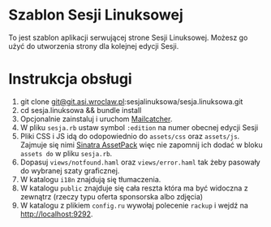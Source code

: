 # Szablon Sesji Linuksowej

To jest szablon aplikacji serwującej strone Sesji Linuksowej. Możesz go użyć do
utworzenia strony dla kolejnej edycji Sesji.

# Instrukcja obsługi

1. git clone git@git.asi.wroclaw.pl:sesjalinuksowa/sesja.linuksowa.git
2. cd sesja.linuksowa && bundle install
3. Opcjonalnie zainstaluj i uruchom [Mailcatcher](https://mailcatcher.me/).
4. W pliku `sesja.rb` ustaw symbol `:edition` na numer obecnej edycji Sesji
5. Pliki CSS i JS idą do odopowiednio do `assets/css` oraz `assets/js`. Zajmuje się nimi
   [Sinatra AssetPack](https://github.com/rstacruz/sinatra-assetpack) więc nie
   zapomnij ich dodać w bloku `assets do` w pliku `sesja.rb`.
6. Dopasuj `views/notfound.haml` oraz `views/error.haml` tak żeby pasowały do
   wybranej szaty graficznej.
7. W katalogu `i18n` znajdują się tłumaczenia.
8. W katalogu `public` znajduje się cała reszta która ma być widoczna z
   zewnątrz (rzeczy typu oferta sponsorska albo zdjęcia)
9. W katalogu z plikiem `config.ru` wywołaj polecenie `rackup` i wejdź na
   [http://localhost:9292](http://localhost:9292).
